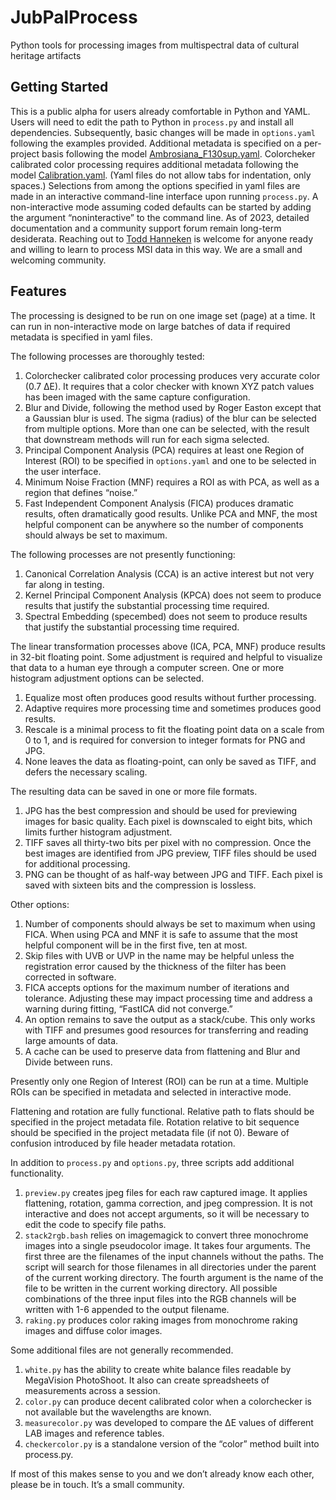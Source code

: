 # JubPalProcess
Python tools for processing images from multispectral data of cultural heritage artifacts

## Getting Started

This is a public alpha for users already comfortable in Python and YAML. 
Users will need to edit the path to Python in `process.py` and install all dependencies. 
Subsequently, basic changes will be made in `options.yaml` following the examples provided. 
Additional metadata is specified on a per-project basis following the model [Ambrosiana\_F130sup.yaml](https://palimpsest.stmarytx.edu/Ambrosiana2023/Ambrosiana_F130sup/Ambrosiana_F130sup.yaml).
Colorcheker calibrated color processing requires additional metadata following the model [Calibration.yaml](https://palimpsest.stmarytx.edu/Ambrosiana2023/Calibration/Calibration.yaml).
(Yaml files do not allow tabs for indentation, only spaces.)
Selections from among the options specified in yaml files are made in an interactive command-line interface upon running `process.py`.
A non-interactive mode assuming coded defaults can be started by adding the argument “noninteractive” to the command line. 
As of 2023, detailed documentation and a community support forum remain long-term desiderata. 
Reaching out to [Todd Hanneken](mailto:thanneken@stmarytx.edu) is welcome for anyone ready and willing to learn to process MSI data in this way. 
We are a small and welcoming community. 

## Features 

The processing is designed to be run on one image set (page) at a time. 
It can run in non-interactive mode on large batches of data if required metadata is specified in yaml files.

The following processes are thoroughly tested:

1. Colorchecker calibrated color processing produces very accurate color (0.7 ΔE). 
It requires that a color checker with known XYZ patch values has been imaged with the same capture configuration.
1. Blur and Divide, following the method used by Roger Easton except that a Gaussian blur is used. 
The sigma (radius) of the blur can be selected from multiple options. 
More than one can be selected, with the result that downstream methods will run for each sigma selected.
1. Principal Component Analysis (PCA) requires at least one Region of Interest (ROI) to be specified in `options.yaml` and one to be selected in the user interface.
1. Minimum Noise Fraction (MNF) requires a ROI as with PCA, as well as a region that defines “noise.” 
1. Fast Independent Component Analysis (FICA) produces dramatic results, often dramatically good results. 
Unlike PCA and MNF, the most helpful component can be anywhere so the number of components should always be set to maximum.

The following processes are not presently functioning:

1. Canonical Correlation Analysis (CCA) is an active interest but not very far along in testing.
1. Kernel Principal Component Analysis (KPCA) does not seem to produce results that justify the substantial processing time required. 
1. Spectral Embedding (specembed) does not seem to produce results that justify the substantial processing time required. 

The linear transformation processes above (ICA, PCA, MNF) produce results in 32-bit floating point. 
Some adjustment is required and helpful to visualize that data to a human eye through a computer screen. 
One or more histogram adjustment options can be selected. 

1. Equalize most often produces good results without further processing. 
1. Adaptive requires more processing time and sometimes produces good results.
1. Rescale is a minimal process to fit the floating point data on a scale from 0 to 1, and is required for conversion to integer formats for PNG and JPG.
1. None leaves the data as floating-point, can only be saved as TIFF, and defers the necessary scaling.

The resulting data can be saved in one or more file formats. 

1. JPG has the best compression and should be used for previewing images for basic quality. 
Each pixel is downscaled to eight bits, which limits further histogram adjustment. 
1. TIFF saves all thirty-two bits per pixel with no compression. 
Once the best images are identified from JPG preview, TIFF files should be used for additional processing.
1. PNG can be thought of as half-way between JPG and TIFF. 
Each pixel is saved with sixteen bits and the compression is lossless. 

Other options:

1. Number of components should always be set to maximum when using FICA. 
When using PCA and MNF it is safe to assume that the most helpful component will be in the first five, ten at most.
1. Skip files with UVB or UVP in the name may be helpful unless the registration error caused by the thickness of the filter has been corrected in software. 
1. FICA accepts options for the maximum number of iterations and tolerance. 
Adjusting these may impact processing time and address a warning during fitting, “FastICA did not converge.”
1. An option remains to save the output as a stack/cube. 
This only works with TIFF and presumes good resources for transferring and reading large amounts of data.
1. A cache can be used to preserve data from flattening and Blur and Divide between runs. 

Presently only one Region of Interest (ROI) can be run at a time. 
Multiple ROIs can be specified in metadata and selected in interactive mode.

Flattening and rotation are fully functional.
Relative path to flats should be specified in the project metadata file. 
Rotation relative to bit sequence should be specified in the project metadata file (if not 0). 
Beware of confusion introduced by file header metadata rotation. 

In addition to `process.py` and `options.py`, three scripts add additional functionality. 

1. `preview.py` creates jpeg files for each raw captured image. 
It applies flattening, rotation, gamma correction, and jpeg compression. 
It is not interactive and does not accept arguments, so it will be necessary to edit the code to specify file paths. 
1. `stack2rgb.bash` relies on imagemagick to convert three monochrome images into a single pseudocolor image. 
It takes four arguments. 
The first three are the filenames of the input channels without the paths. 
The script will search for those filenames in all directories under the parent of the current working directory. 
The fourth argument is the name of the file to be written in the current working directory. 
All possible combinations of the three input files into the RGB channels will be written with 1-6 appended to the output filename. 
1. `raking.py` produces color raking images from monochrome raking images and diffuse color images.

Some additional files are not generally recommended.

1. `white.py` has the ability to create white balance files readable by MegaVision PhotoShoot. 
It also can create spreadsheets of measurements across a session.
1. `color.py` can produce decent calibrated color when a colorchecker is not available but the wavelengths are known.
1. `measurecolor.py` was developed to compare the ΔE values of different LAB images and reference tables.
1. `checkercolor.py` is a standalone version of the “color” method built into process.py.

If most of this makes sense to you and we don’t already know each other, please be in touch. 
It’s a small community.

